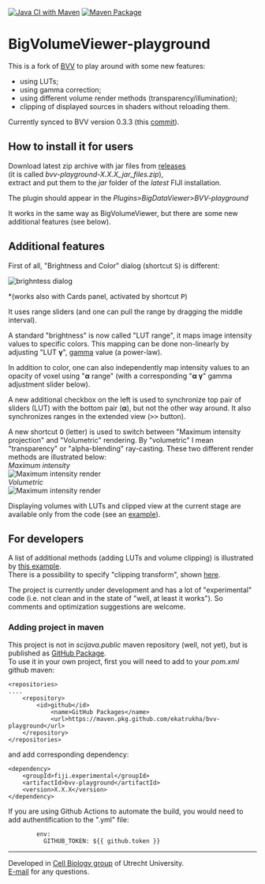 [![Java CI with Maven](https://github.com/ekatrukha/bvv-playground/actions/workflows/build-maven.yml/badge.svg)](https://github.com/ekatrukha/bvv-playground/actions/workflows/build-maven.yml) [![Maven Package](https://github.com/ekatrukha/bvv-playground/actions/workflows/maven-publish.yml/badge.svg)](https://github.com/ekatrukha/bvv-playground/actions/workflows/maven-publish.yml)
# BigVolumeViewer-playground

This is a fork of [BVV](https://github.com/bigdataviewer/bigvolumeviewer-core) to play around with some new features:
- using LUTs;
- using gamma correction;
- using different volume render methods (transparency/illumination);
- clipping of displayed sources in shaders without reloading them.

Currently synced to BVV version 0.3.3 (this [commit](https://github.com/bigdataviewer/bigvolumeviewer-core/commit/60fe3d0595f1a68dd45f85e216f09b369eaa165d)).

## How to install it for users

Download latest zip archive with jar files from <a href="https://github.com/ekatrukha/bvv-playground/releases">releases</a>  
(it is called *bvv-playground-X.X.X_jar_files.zip*),   
extract and put them to the _jar_ folder of the _latest_ FIJI installation.

The plugin should appear in the _Plugins>BigDataViewer>BVV-playground_

It works in the same way as BigVolumeViewer, but there are some new additional features (see below).

## Additional features

First of all, "Brightness and Color" dialog (shortcut <kbd>S</kbd>) is different:

![brighntess dialog](https://katpyxa.info/software/bvv_playground/bvvPG_brightness.png)  

*(works also with Cards panel, activated by shortcut <kbd>P</kbd>)

It uses range sliders (and one can pull the range by dragging the middle interval).

A standard "brightness" is now called "LUT range", it maps image intensity values to specific colors. This mapping can be done non-linearly by adjusting "LUT **γ**", [gamma](https://en.wikipedia.org/wiki/Gamma_correction) value (a power-law).  

In addition to color, one can also independently map intensity values to an opacity of voxel using "**α** range" (with a corresponding "**α γ**" gamma adjustment slider below).

A new additional checkbox on the left is used to synchronize top pair of sliders (LUT) with the bottom pair (**α**), but not the other way around. It also synchronizes ranges in the extended view (<kbd>>></kbd> button).

A new shortcut <kbd>O</kbd> (letter) is used to switch between "Maximum intensity projection" and "Volumetric" rendering. By "volumetric" I mean "transparency" or "alpha-blending" ray-casting. These two different render methods are illustrated below:  
_Maximum intensity_  
![Maximum intensity render](https://katpyxa.info/software/bvv_playground/bvvPG_maximum_intensity_render.png)  
_Volumetric_  
![Maximum intensity render](https://katpyxa.info/software/bvv_playground/bvvPG_volumetric_render.png)  

Displaying volumes with LUTs and clipped view at the current stage are available only from the code (see an [example](https://github.com/ekatrukha/bvv-playground/blob/master/src/test/java/bvv/vistools/examples/BT_Example01.java)).

## For developers

A list of additional methods (adding LUTs and volume clipping) is illustrated by [this example](https://github.com/ekatrukha/bvv-playground/blob/master/src/test/java/bvv/vistools/examples/BT_Example01.java).  
There is a possibility to specify "clipping transform", shown [here](https://github.com/ekatrukha/bvv-playground/blob/master/src/test/java/bvv/vistools/examples/BT_Example02.java).   
   
The project is currently under development and has a lot of "experimental" code (i.e. not clean and in the state of "well, at least it works"). So comments and optimization suggestions are welcome.

### Adding project in maven
This project is not in _scijava.public_ maven repository (well, not yet), but is published as [GitHub Package](https://github.com/ekatrukha?tab=packages&repo_name=bvv-playground).  
To use it in your own project, first you will need to add to your _pom.xml_ github maven:
```
<repositories>
....	
	<repository>
   		<id>github</id>
    		<name>GitHub Packages</name>
    		<url>https://maven.pkg.github.com/ekatrukha/bvv-playground</url>
	</repository>
</repositories>
```
and add corresponding dependency:
```
<dependency>
	<groupId>fiji.experimental</groupId>
	<artifactId>bvv-playground</artifactId>
	<version>X.X.X</version>
</dependency>
```
If you are using Github Actions to automate the build, you would need to add authentification to the ".yml" file:
```
        env:
          GITHUB_TOKEN: ${{ github.token }}
```

 


----------
Developed in <a href='http://cellbiology.science.uu.nl/'>Cell Biology group</a> of Utrecht University.  
<a href="mailto:katpyxa@gmail.com">E-mail</a> for any questions.
